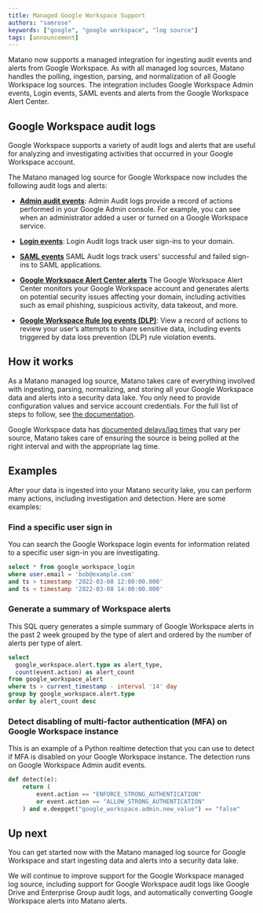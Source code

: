 ```yaml
---
title: Managed Google Workspace Support
authors: "samrose"
keywords: ["google", "google workspace", "log source"]
tags: [announcement]
---
```


<head>
  <meta name="twitter:creator" content="@AhmedSamrose" />
</head>

Matano now supports a managed integration for ingesting audit events and alerts from Google Workspace. As with all managed log sources, Matano handles the polling, ingestion, parsing, and normalization of all Google Workspace log sources. The integration includes Google Workspace Admin events, Login events, SAML events and alerts from the Google Workspace Alert Center.

<!-- truncate -->

## Google Workspace audit logs

Google Workspace supports a variety of audit logs and alerts that are useful for analyzing and investigating activities that occurred in your Google Workspace account.

The Matano managed log source for Google Workspace now includes the following audit logs and alerts:

* [**Admin audit events**](https://support.google.com/a/answer/4579579?hl=en&ref_topic=9027054): Admin Audit logs provide a record of actions performed in your Google Admin console. For example, you can see when an administrator added a user or turned on a Google Workspace service.

* [**Login events**](https://support.google.com/a/answer/4580120?hl=en&ref_topic=9027054): Login Audit logs track user sign-ins to your domain.

* [**SAML events**](https://support.google.com/a/answer/7007375?hl=en&ref_topic=9027054) SAML Audit logs track users' successful and failed sign-ins to SAML applications.

* [**Google Workspace Alert Center alerts**](https://developers.google.com/admin-sdk/alertcenter/guides) The Google Workspace Alert Center monitors your Google Workspace account and generates alerts on potential security issues affecting your domain, including activities such as email phishing, suspicious activity, data takeout, and more.

* [**Google Workspace Rule log events (DLP)**](https://support.google.com/a/answer/9656783?hl=en&ref_topic=9027054): View a record of actions to review your user’s attempts to share sensitive data, including events triggered by data loss prevention (DLP) rule violation events.

## How it works

As a Matano managed log source, Matano takes care of everything involved with ingesting, parsing, normalizing, and storing all your Google Workspace data and alerts into a security data lake. You only need to provide configuration values and service account credentials. For the full list of steps to follow, see [the documentation](/docs/log-sources/managed/google-workspace#prerequisites).

Google Workspace data has [documented delays/lag times](https://support.google.com/a/answer/7061566?hl=en) that vary per source, Matano takes care of ensuring the source is being polled at the right interval and with the appropriate lag time.

## Examples

After your data is ingested into your Matano security lake, you can perform many actions, including investigation and detection. Here are some examples:

### Find a specific user sign in

You can search the Google Workspace login events for information related to a specific user sign-in you are investigating.

```sql
select * from google_workspace_login
where user.email = 'bob@example.com'
and ts > timestamp '2022-03-08 12:00:00.000'
and ts < timestamp '2022-03-08 14:00:00.000'
```

### Generate a summary of Workspace alerts

This SQL query generates a simple summary of Google Workspace alerts in the past 2 week grouped by the type of alert and ordered by the number of alerts per type of alert.

```sql
select
  google_workspace.alert.type as alert_type,
  count(event.action) as alert_count
from google_workspace_alert
where ts > current_timestamp - interval '14' day
group by google_workspace.alert.type
order by alert_count desc
```

### Detect disabling of multi-factor authentication (MFA) on Google Workspace instance

This is an example of a Python realtime detection that you can use to detect if MFA is disabled on your Google Workspace instance. The detection runs on Google Workspace Admin audit events.

```python
def detect(e):
    return (
        event.action == "ENFORCE_STRONG_AUTHENTICATION"
        or event.action == "ALLOW_STRONG_AUTHENTICATION"
    ) and e.deepget("google_workspace.admin.new_value") == "false"
```

## Up next

You can get started now with the Matano managed log source for Google Workspace and start ingesting data and alerts into a security data lake.

We will continue to improve support for the Google Workspace managed log source, including support for Google Workspace audit logs like Google Drive and Enterprise Group audit logs, and automatically converting Google Workspace alerts into Matano alerts.
